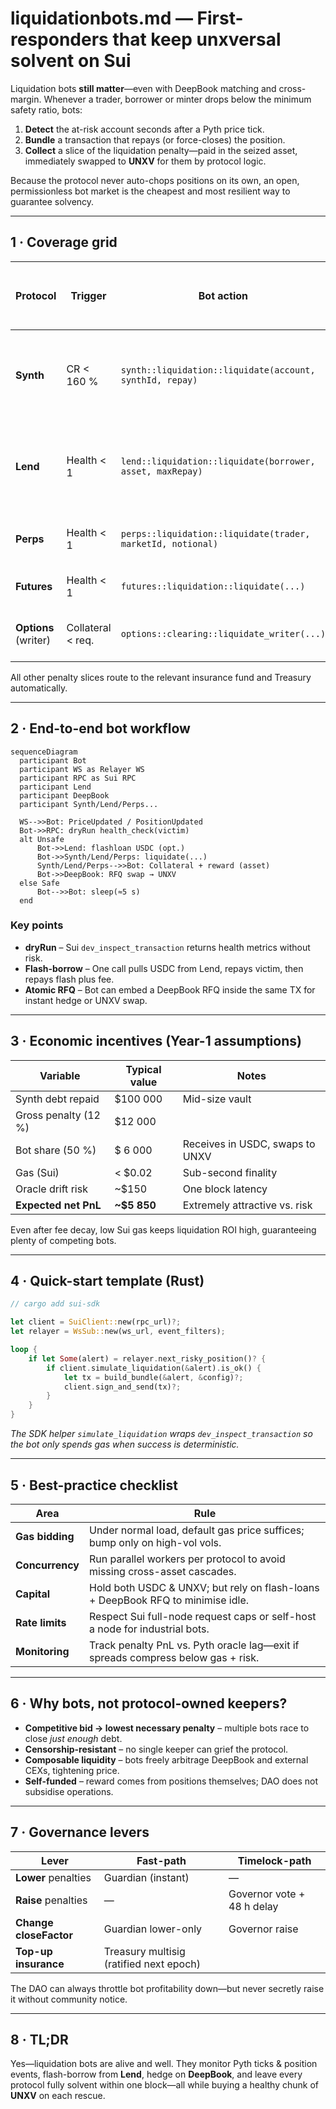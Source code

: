 # liquidationbots.md — First-responders that keep **unxversal** solvent on Sui

Liquidation bots **still matter**—even with DeepBook matching and cross-margin.
Whenever a trader, borrower or minter drops below the minimum safety ratio, bots:

1. **Detect** the at-risk account seconds after a Pyth price tick.
2. **Bundle** a transaction that repays (or force-closes) the position.
3. **Collect** a slice of the liquidation penalty—paid in the seized asset, immediately swapped to **UNXV** for them by protocol logic.

Because the protocol never auto-chops positions on its own, an open, permissionless bot market is the cheapest and most resilient way to guarantee solvency.

---

## 1 · Coverage grid

| Protocol             | Trigger           | Bot action                                                  | Reward (after swap → UNXV)               |
| -------------------- | ----------------- | ----------------------------------------------------------- | ---------------------------------------- |
| **Synth**            | CR < 160 %        | `synth::liquidation::liquidate(account, synthId, repay)`    | **50 %** of 12 % penalty (= 6 % of debt) |
| **Lend**             | Health < 1        | `lend::liquidation::liquidate(borrower, asset, maxRepay)`   | **60 %** of 10 % penalty (= 6 % of debt) |
| **Perps**            | Health < 1        | `perps::liquidation::liquidate(trader, marketId, notional)` | **70 %** of 1.5–2.5 % penalty            |
| **Futures**          | Health < 1        | `futures::liquidation::liquidate(...)`                      | **70 %** of 1 % penalty                  |
| **Options** (writer) | Collateral < req. | `options::clearing::liquidate_writer(...)`                  | **80 %** of 2–4 % penalty                |

All other penalty slices route to the relevant insurance fund and Treasury automatically.

---

## 2 · End-to-end bot workflow

```mermaid
sequenceDiagram
  participant Bot
  participant WS as Relayer WS
  participant RPC as Sui RPC
  participant Lend
  participant DeepBook
  participant Synth/Lend/Perps...

  WS-->>Bot: PriceUpdated / PositionUpdated
  Bot->>RPC: dryRun health_check(victim)
  alt Unsafe
      Bot->>Lend: flashloan USDC (opt.)
      Bot->>Synth/Lend/Perps: liquidate(...)
      Synth/Lend/Perps-->>Bot: Collateral + reward (asset)
      Bot->>DeepBook: RFQ swap → UNXV
  else Safe
      Bot-->>Bot: sleep(≈5 s)
  end
```

### Key points

* **dryRun** – Sui `dev_inspect_transaction` returns health metrics without risk.
* **Flash-borrow** – One call pulls USDC from Lend, repays victim, then repays flash plus fee.
* **Atomic RFQ** – Bot can embed a DeepBook RFQ inside the same TX for instant hedge or UNXV swap.

---

## 3 · Economic incentives (Year-1 assumptions)

| Variable             | Typical value | Notes                           |
| -------------------- | ------------- | ------------------------------- |
| Synth debt repaid    | \$100 000     | Mid-size vault                  |
| Gross penalty (12 %) | \$12 000      |                                 |
| Bot share (50 %)     | \$ 6 000      | Receives in USDC, swaps to UNXV |
| Gas (Sui)            | < \$0.02      | Sub-second finality             |
| Oracle drift risk    | \~\$150       | One block latency               |
| **Expected net PnL** | **\~\$5 850** | Extremely attractive vs. risk   |

Even after fee decay, low Sui gas keeps liquidation ROI high, guaranteeing plenty of competing bots.

---

## 4 · Quick-start template (Rust)

```rust
// cargo add sui-sdk

let client = SuiClient::new(rpc_url)?;
let relayer = WsSub::new(ws_url, event_filters);

loop {
    if let Some(alert) = relayer.next_risky_position()? {
        if client.simulate_liquidation(&alert).is_ok() {
            let tx = build_bundle(&alert, &config)?;
            client.sign_and_send(tx)?;
        }
    }
}
```

*The SDK helper `simulate_liquidation` wraps `dev_inspect_transaction` so the bot only spends gas when success is deterministic.*

---

## 5 · Best-practice checklist

| Area            | Rule                                                                             |
| --------------- | -------------------------------------------------------------------------------- |
| **Gas bidding** | Under normal load, default gas price suffices; bump only on high-vol vols.       |
| **Concurrency** | Run parallel workers per protocol to avoid missing cross-asset cascades.         |
| **Capital**     | Hold both USDC & UNXV; but rely on flash-loans + DeepBook RFQ to minimise idle.  |
| **Rate limits** | Respect Sui full-node request caps or self-host a node for industrial bots.      |
| **Monitoring**  | Track penalty PnL vs. Pyth oracle lag—exit if spreads compress below gas + risk. |

---

## 6 · Why bots, not protocol-owned keepers?

* **Competitive bid → lowest necessary penalty** – multiple bots race to close *just enough* debt.
* **Censorship-resistant** – no single keeper can grief the protocol.
* **Composable liquidity** – bots freely arbitrage DeepBook and external CEXs, tightening price.
* **Self-funded** – reward comes from positions themselves; DAO does not subsidise operations.

---

## 7 · Governance levers

| Lever                  | Fast-path                               | Timelock-path              |
| ---------------------- | --------------------------------------- | -------------------------- |
| **Lower** penalties    | Guardian (instant)                      | —                          |
| **Raise** penalties    | —                                       | Governor vote + 48 h delay |
| **Change closeFactor** | Guardian lower-only                     | Governor raise             |
| **Top-up insurance**   | Treasury multisig (ratified next epoch) |                            |

The DAO can always throttle bot profitability down—but never secretly raise it without community notice.

---

## 8 · TL;DR

Yes—liquidation bots are alive and well.
They monitor Pyth ticks & position events, flash-borrow from **Lend**, hedge on **DeepBook**, and leave every protocol fully solvent within one block—all while buying a healthy chunk of **UNXV** on each rescue.
